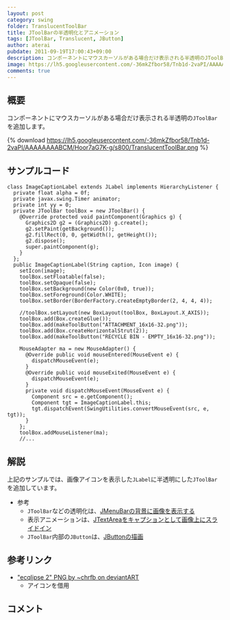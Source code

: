 ```yaml
---
layout: post
category: swing
folder: TranslucentToolBar
title: JToolBarの半透明化とアニメーション
tags: [JToolBar, Translucent, JButton]
author: aterai
pubdate: 2011-09-19T17:00:43+09:00
description: コンポーネントにマウスカーソルがある場合だけ表示される半透明のJToolBarを追加します。
image: https://lh5.googleusercontent.com/-36mkZfbor58/Tnb1d-2vaPI/AAAAAAAABCM/Hoor7aG7K-g/s800/TranslucentToolBar.png
comments: true
---
```

## 概要
コンポーネントにマウスカーソルがある場合だけ表示される半透明の`JToolBar`を追加します。

{% download https://lh5.googleusercontent.com/-36mkZfbor58/Tnb1d-2vaPI/AAAAAAAABCM/Hoor7aG7K-g/s800/TranslucentToolBar.png %}

## サンプルコード
<pre class="prettyprint"><code>class ImageCaptionLabel extends JLabel implements HierarchyListener {
  private float alpha = 0f;
  private javax.swing.Timer animator;
  private int yy = 0;
  private JToolBar toolBox = new JToolBar() {
    @Override protected void paintComponent(Graphics g) {
      Graphics2D g2 = (Graphics2D) g.create();
      g2.setPaint(getBackground());
      g2.fillRect(0, 0, getWidth(), getHeight());
      g2.dispose();
      super.paintComponent(g);
    }
  };
  public ImageCaptionLabel(String caption, Icon image) {
    setIcon(image);
    toolBox.setFloatable(false);
    toolBox.setOpaque(false);
    toolBox.setBackground(new Color(0x0, true));
    toolBox.setForeground(Color.WHITE);
    toolBox.setBorder(BorderFactory.createEmptyBorder(2, 4, 4, 4));

    //toolBox.setLayout(new BoxLayout(toolBox, BoxLayout.X_AXIS));
    toolBox.add(Box.createGlue());
    toolBox.add(makeToolButton("ATTACHMENT_16x16-32.png"));
    toolBox.add(Box.createHorizontalStrut(2));
    toolBox.add(makeToolButton("RECYCLE BIN - EMPTY_16x16-32.png"));

    MouseAdapter ma = new MouseAdapter() {
      @Override public void mouseEntered(MouseEvent e) {
        dispatchMouseEvent(e);
      }
      @Override public void mouseExited(MouseEvent e) {
        dispatchMouseEvent(e);
      }
      private void dispatchMouseEvent(MouseEvent e) {
        Component src = e.getComponent();
        Component tgt = ImageCaptionLabel.this;
        tgt.dispatchEvent(SwingUtilities.convertMouseEvent(src, e, tgt));
      }
    };
    toolBox.addMouseListener(ma);
    //...
</code></pre>

## 解説
上記のサンプルでは、画像アイコンを表示した`JLabel`に半透明にした`JToolBar`を追加しています。

- 参考
    - `JToolBar`などの透明化は、[JMenuBarの背景に画像を表示する](http://ateraimemo.com/Swing/MenuBarBackground.html)
    - 表示アニメーションは、[JTextAreaをキャプションとして画像上にスライドイン](http://ateraimemo.com/Swing/EaseInOut.html)
    - `JToolBar`内部の`JButton`は、[JButtonの描画](http://ateraimemo.com/Swing/ButtonPainted.html)

<!-- dummy comment line for breaking list -->

## 参考リンク
- ["ecqlipse 2" PNG by ~chrfb on deviantART](http://chrfb.deviantart.com/art/quot-ecqlipse-2-quot-PNG-59941546)
    - アイコンを借用

<!-- dummy comment line for breaking list -->

## コメント
